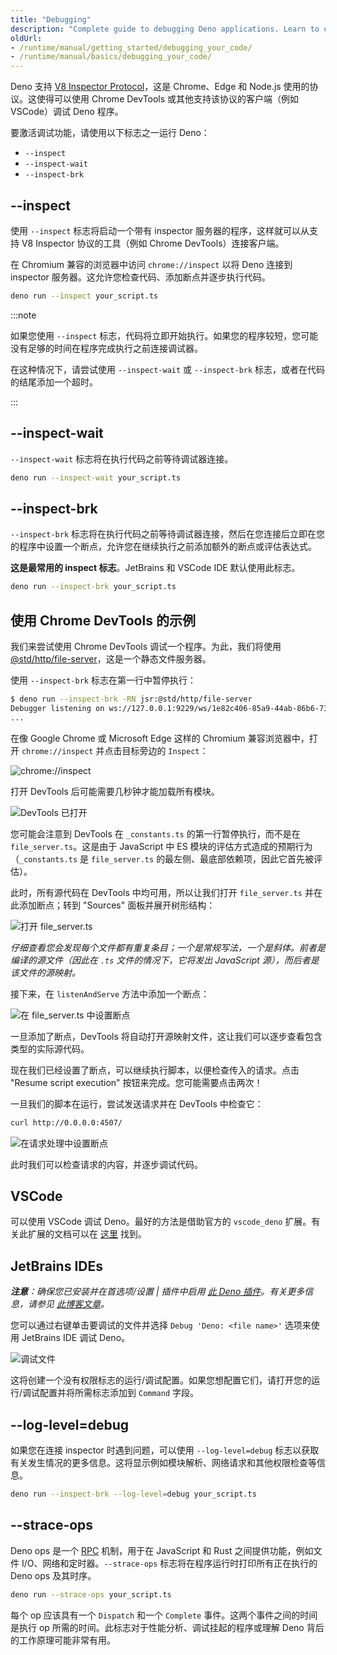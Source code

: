 ```yaml
---
title: "Debugging"
description: "Complete guide to debugging Deno applications. Learn to use Chrome DevTools, VS Code debugger, and other debugging techniques for TypeScript/JavaScript code in Deno."
oldUrl:
- /runtime/manual/getting_started/debugging_your_code/
- /runtime/manual/basics/debugging_your_code/
---
```


Deno 支持 [V8 Inspector Protocol](https://v8.dev/docs/inspector)，这是 Chrome、Edge 和 Node.js 使用的协议。这使得可以使用 Chrome DevTools 或其他支持该协议的客户端（例如 VSCode）调试 Deno 程序。

要激活调试功能，请使用以下标志之一运行 Deno：

- `--inspect`
- `--inspect-wait`
- `--inspect-brk`

## --inspect

使用 `--inspect` 标志将启动一个带有 inspector 服务器的程序，这样就可以从支持 V8 Inspector 协议的工具（例如 Chrome DevTools）连接客户端。

在 Chromium 兼容的浏览器中访问 `chrome://inspect` 以将 Deno 连接到 inspector 服务器。这允许您检查代码、添加断点并逐步执行代码。

```sh
deno run --inspect your_script.ts
```

:::note

如果您使用 `--inspect` 标志，代码将立即开始执行。如果您的程序较短，您可能没有足够的时间在程序完成执行之前连接调试器。

在这种情况下，请尝试使用 `--inspect-wait` 或 `--inspect-brk` 标志，或者在代码的结尾添加一个超时。

:::

## --inspect-wait

`--inspect-wait` 标志将在执行代码之前等待调试器连接。

```sh
deno run --inspect-wait your_script.ts
```

## --inspect-brk

`--inspect-brk` 标志将在执行代码之前等待调试器连接，然后在您连接后立即在您的程序中设置一个断点，允许您在继续执行之前添加额外的断点或评估表达式。

**这是最常用的 inspect 标志**。JetBrains 和 VSCode IDE 默认使用此标志。

```sh
deno run --inspect-brk your_script.ts
```

## 使用 Chrome DevTools 的示例

我们来尝试使用 Chrome DevTools 调试一个程序。为此，我们将使用 [@std/http/file-server](https://jsr.io/@std/http#file-server)，这是一个静态文件服务器。

使用 `--inspect-brk` 标志在第一行中暂停执行：

```sh
$ deno run --inspect-brk -RN jsr:@std/http/file-server
Debugger listening on ws://127.0.0.1:9229/ws/1e82c406-85a9-44ab-86b6-7341583480b1
...
```

在像 Google Chrome 或 Microsoft Edge 这样的 Chromium 兼容浏览器中，打开 `chrome://inspect` 并点击目标旁边的 `Inspect`：

![chrome://inspect](./images/debugger1.png)

打开 DevTools 后可能需要几秒钟才能加载所有模块。

![DevTools 已打开](./images/debugger2.jpg)

您可能会注意到 DevTools 在 `_constants.ts` 的第一行暂停执行，而不是在 `file_server.ts`。这是由于 JavaScript 中 ES 模块的评估方式造成的预期行为（`_constants.ts` 是 `file_server.ts` 的最左侧、最底部依赖项，因此它首先被评估）。

此时，所有源代码在 DevTools 中均可用，所以让我们打开 `file_server.ts` 并在此添加断点；转到 "Sources" 面板并展开树形结构：

![打开 file_server.ts](./images/debugger3.jpg)

_仔细查看您会发现每个文件都有重复条目；一个是常规写法，一个是斜体。前者是编译的源文件（因此在 `.ts` 文件的情况下，它将发出 JavaScript 源），而后者是该文件的源映射。_

接下来，在 `listenAndServe` 方法中添加一个断点：

![在 file_server.ts 中设置断点](./images/debugger4.jpg)

一旦添加了断点，DevTools 将自动打开源映射文件，这让我们可以逐步查看包含类型的实际源代码。

现在我们已经设置了断点，可以继续执行脚本，以便检查传入的请求。点击 "Resume script execution" 按钮来完成。您可能需要点击两次！

一旦我们的脚本在运行，尝试发送请求并在 DevTools 中检查它：

```sh
curl http://0.0.0.0:4507/
```

![在请求处理中设置断点](./images/debugger5.jpg)

此时我们可以检查请求的内容，并逐步调试代码。

## VSCode

可以使用 VSCode 调试 Deno。最好的方法是借助官方的 `vscode_deno` 扩展。有关此扩展的文档可以在 [这里](/runtime/reference/vscode#using-the-debugger) 找到。

## JetBrains IDEs

_**注意**：确保您已安装并在首选项/设置 | 插件中启用 [此 Deno 插件](https://plugins.jetbrains.com/plugin/14382-deno)。有关更多信息，请参见 [此博客文章](https://blog.jetbrains.com/webstorm/2020/06/deno-support-in-jetbrains-ides/)。_

您可以通过右键单击要调试的文件并选择 `Debug 'Deno: <file name>'` 选项来使用 JetBrains IDE 调试 Deno。

![调试文件](./images/jb-ide-debug.png)

这将创建一个没有权限标志的运行/调试配置。如果您想配置它们，请打开您的运行/调试配置并将所需标志添加到 `Command` 字段。

## --log-level=debug

如果您在连接 inspector 时遇到问题，可以使用 `--log-level=debug` 标志以获取有关发生情况的更多信息。这将显示例如模块解析、网络请求和其他权限检查等信息。

```sh
deno run --inspect-brk --log-level=debug your_script.ts
```

## --strace-ops

Deno ops 是一个 [RPC](https://en.wikipedia.org/wiki/Remote_procedure_call) 机制，用于在 JavaScript 和 Rust 之间提供功能，例如文件 I/O、网络和定时器。`--strace-ops` 标志将在程序运行时打印所有正在执行的 Deno ops 及其时序。

```sh
deno run --strace-ops your_script.ts
```

每个 op 应该具有一个 `Dispatch` 和一个 `Complete` 事件。这两个事件之间的时间是执行 op 所需的时间。此标志对于性能分析、调试挂起的程序或理解 Deno 背后的工作原理可能非常有用。